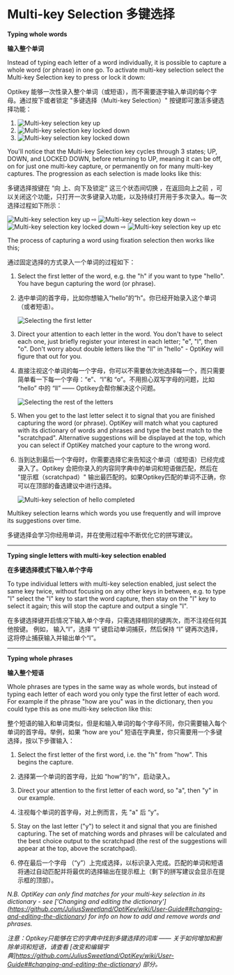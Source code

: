 Multi-key Selection
多键选择
======

**Typing whole words**

**输入整个单词**

Instead of typing each letter of a word individually, it is possible to capture a whole word (or phrase) in one go. To activate multi-key selection select the Multi-key Selection key to press or lock it down:

Optikey 能够一次性录入整个单词（或短语），而不需要逐字输入单词的每个字母。通过按下或者锁定 "多键选择（Multi-key Selection）" 按键即可激活多键选择功能：

1. ![Multi-key selection key up](https://github.com/JuliusSweetland/OptiKey/blob/gh-pages/images/Key_MultiKeySelection_Up.png)
2. ![Multi-key selection key locked down](https://github.com/JuliusSweetland/OptiKey/blob/gh-pages/images/Typing_Hello_MultiKeyCapture_Turning_On_MultiKeyCapture.png)
3. ![Multi-key selection key locked down](https://github.com/JuliusSweetland/OptiKey/blob/gh-pages/images/Key_MultiKeySelection_Locked_Down.png)

You'll notice that the Multi-key Selection key cycles through 3 states; UP, DOWN, and LOCKED DOWN, before returning to UP, meaning it can be off, on for just one multi-key capture, or permanently on for many multi-key captures. The progression as each selection is made looks like this:

多键选择按键在 “向 上、向下及锁定” 这三个状态间切换 ，在返回向上之前 ，可以关闭这个功能，只打开一次多键录入功能，以及持续打开用于多次录入。每一次选择过程如下所示：

![Multi-key selection key up](https://github.com/JuliusSweetland/OptiKey/blob/gh-pages/images/Key_MultiKeySelection_Up.png)
 ⇨
![Multi-key selection key down](https://github.com/JuliusSweetland/OptiKey/blob/gh-pages/images/Key_MultiKeySelection_Down.png)
 ⇨
![Multi-key selection key locked down](https://github.com/JuliusSweetland/OptiKey/blob/gh-pages/images/Key_MultiKeySelection_Locked_Down.png)
 ⇨
![Multi-key selection key up](https://github.com/JuliusSweetland/OptiKey/blob/gh-pages/images/Key_MultiKeySelection_Up.png)
etc

The process of capturing a word using fixation selection then works like this;

通过固定选择的方式录入一个单词的过程如下：

1. Select the first letter of the word, e.g. the "h" if you want to type "hello". You have begun capturing the word (or phrase).

1. 选中单词的首字母，比如你想输入“hello”的“h”。你已经开始录入这个单词（或者短语）。

    ![Selecting the first letter](https://github.com/JuliusSweetland/OptiKey/blob/gh-pages/images/Typing_Hello_MultiKeyCapture_Starting.png)

2. Direct your attention to each letter in the word. You don't have to select each one, just briefly register your interest in each letter; "e", "l", then "o". Don't worry about double letters like the "ll" in "hello" - OptiKey will figure that out for you.

2. 直接注视这个单词的每一个字母，你可以不需要依次地选择每一个，而只需要简单看一下每一个字母：“e”、“l”和 “o”。不用担心双写字母的问题，比如 “hello” 中的 “ll” —— Optikey会帮你解决这个问题。

    ![Selecting the rest of the letters](https://github.com/JuliusSweetland/OptiKey/blob/gh-pages/images/Typing_Hello_MultiKeyCapture_The_Whole_Capture.png)

3. When you get to the last letter select it to signal that you are finished capturing the word (or phrase). OptiKey will match what you captured with its dictionary of words and phrases and type the best match to the "scratchpad". Alternative suggestions will be displayed at the top, which you can select if OptiKey matched your capture to the wrong word.

3. 当到达到最后一个字母时，你需要选择它来告知这个单词（或短语）已经完成录入了。Optikey 会把你录入的内容同字典中的单词和短语做匹配，然后在 "提示框（scratchpad）" 输出最匹配的。如果Optikey匹配的单词不正确，你可以在顶部的备选建议中进行选择。

    ![Multi-key selection of hello completed](https://github.com/JuliusSweetland/OptiKey/blob/gh-pages/images/Typing_Hello_MultiKeyCapture_Complete.png)

Multikey selection learns which words you use frequently and will improve its suggestions over time.

多键选择会学习你经用单词，并在使用过程中不断优化它的拼写建议。

---
**Typing single letters with multi-key selection enabled**

**在多键选择模式下输入单个字母**

To type individual letters with multi-key selection enabled, just select the same key twice, without focusing on any other keys in between, e.g. to type "I" select the "I" key to start the word capture, then stay on the "I" key to select it again; this will stop the capture and output a single "I".

在多键选择键开启情况下输入单个字母，只需选择相同的键两次，而不注视任何其他按键。 例如， 输入“I”，选择 “I” 键启动单词捕获，然后保持 “I” 键再次选择，这将停止捕获输入并输出单个“I”。

---

**Typing whole phrases**

**输入整个短语**

Whole phrases are types in the same way as whole words, but instead of typing each letter of each word you only type the first letter of each word. For example if the phrase "how are you" was in the dictionary, then you could type this as one multi-key selection like this:

整个短语的输入和单词类似，但是和输入单词的每个字母不同，你只需要输入每个单词的首字母。举例，如果 “how are you” 短语在字典里，你只需要用一个多键选择，按以下步骤输入：

1. Select the first letter of the first word, i.e. the "h" from "how". This begins the capture.

1. 选择第一个单词的首字母，比如 “how”的“h”，启动录入。

2. Direct your attention to the first letter of each word, so "a", then "y" in our example.

2. 注视每个单词的首字母，对上例而言，先 "a" 后 “y”。

3. Stay on the last letter ("y") to select it and signal that you are finished capturing. The set of matching words and phrases will be calculated and the best choice output to the scratchpad (the rest of the suggestions will appear at the top, above the scratchpad).

3. 停在最后一个字母 （“y”）上完成选择，以标识录入完成。匹配的单词和短语将通过自动匹配并将最优的选择输出在提示框上（剩下的拼写建议会显示在提示框的顶部）。

*N.B. OptiKey can only find matches for your multi-key selection in its dictionary - see ['Changing and editing the dictionary'] (https://github.com/JuliusSweetland/OptiKey/wiki/User-Guide##changing-and-editing-the-dictionary) for info on how to add and remove words and phrases.*

*注意：Optikey只能够在它的字典中找到多键选择的词库 —— 关于如何增加和删除单词和短语，请查看 [改变和编辑字典]https://github.com/JuliusSweetland/OptiKey/wiki/User-Guide##changing-and-editing-the-dictionary) 部分。*
